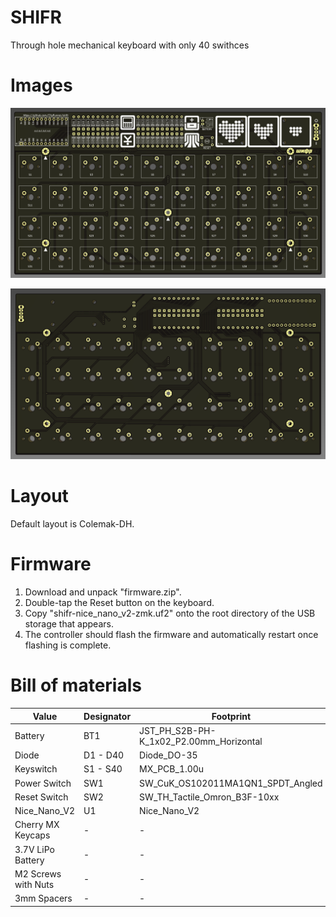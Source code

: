 # SHIFR

Through hole mechanical keyboard with only 40 swithces

# Images

![front](https://raw.githubusercontent.com/CityRunner/shifr/main/img/front.png?raw=true)

![back](https://raw.githubusercontent.com/CityRunner/shifr/main/img/back.png?raw=true)

# Layout
Default layout is Colemak-DH.

# Firmware
1. Download and unpack "firmware.zip".
2. Double-tap the Reset button on the keyboard.
3. Copy "shifr-nice_nano_v2-zmk.uf2" onto the root directory of the USB storage that appears.
4. The controller should flash the firmware and automatically restart once flashing is complete.


# Bill of materials
| Value | Designator | Footprint | Quantity |
|---|---|---|---|
| Battery | BT1 | JST_PH_S2B-PH-K_1x02_P2.00mm_Horizontal | 1 |
| Diode | D1 - D40 | Diode_DO-35 | 40 |
| Keyswitch | S1 - S40 | MX_PCB_1.00u | 40 |
| Power Switch | SW1 | SW_CuK_OS102011MA1QN1_SPDT_Angled | 1 |
| Reset Switch | SW2 | SW_TH_Tactile_Omron_B3F-10xx | 1 |
| Nice_Nano_V2 | U1 | Nice_Nano_V2 | 1 |
| Cherry MX Keycaps | - | - | 40 |
| 3.7V LiPo Battery | - | - | 1 |
| M2 Screws with Nuts | - | - | 5 |
| 3mm Spacers | - | - | 5 |
